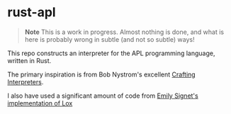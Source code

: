 # rust-apl

> **Note**
> This is a work in progress. Almost nothing is done, and what is here is probably wrong in subtle (and not so subtle) ways!

This repo constructs an interpreter for the APL programming language, written in Rust. 

The primary inspiration is from Bob Nystrom's excellent [Crafting Interpreters](https://github.com/munificent/craftinginterpreters).

I also have used a significant amount of code from [Emily Signet's implementation of Lox](https://github.com/emily-signet/lax)
